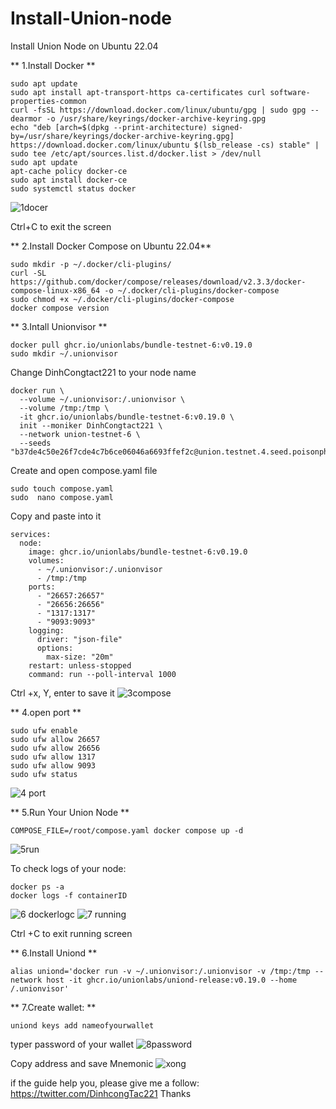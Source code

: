 # Install-Union-node
Install Union Node on Ubuntu 22.04

** 1.Install Docker
**
```
sudo apt update 
sudo apt install apt-transport-https ca-certificates curl software-properties-common
curl -fsSL https://download.docker.com/linux/ubuntu/gpg | sudo gpg --dearmor -o /usr/share/keyrings/docker-archive-keyring.gpg
echo "deb [arch=$(dpkg --print-architecture) signed-by=/usr/share/keyrings/docker-archive-keyring.gpg] https://download.docker.com/linux/ubuntu $(lsb_release -cs) stable" | sudo tee /etc/apt/sources.list.d/docker.list > /dev/null
sudo apt update
apt-cache policy docker-ce
sudo apt install docker-ce
sudo systemctl status docker
```
![1docer](https://github.com/DinhCongTac221/Install-Union-node/assets/27664184/4677ffc9-59f8-40ca-a1b9-f4c3d513d8a5)

Ctrl+C to exit the screen

** 2.Install Docker Compose on Ubuntu 22.04**

```
sudo mkdir -p ~/.docker/cli-plugins/
curl -SL https://github.com/docker/compose/releases/download/v2.3.3/docker-compose-linux-x86_64 -o ~/.docker/cli-plugins/docker-compose
sudo chmod +x ~/.docker/cli-plugins/docker-compose
docker compose version
```

** 3.Intall Unionvisor
**
```
docker pull ghcr.io/unionlabs/bundle-testnet-6:v0.19.0
sudo mkdir ~/.unionvisor
```
Change DinhCongtact221 to your node name
```
docker run \
  --volume ~/.unionvisor:/.unionvisor \
  --volume /tmp:/tmp \
  -it ghcr.io/unionlabs/bundle-testnet-6:v0.19.0 \
  init --moniker DinhCongtact221 \
  --network union-testnet-6 \
  --seeds "b37de4c50e26f7cde4c7b6ce06046a6693ffef2c@union.testnet.4.seed.poisonphang.com:26656"
  ```
  
  Create and open compose.yaml file
  ```
sudo touch compose.yaml
sudo  nano compose.yaml
```
Copy and paste into it
```
services:
  node:
    image: ghcr.io/unionlabs/bundle-testnet-6:v0.19.0
    volumes:
      - ~/.unionvisor:/.unionvisor
      - /tmp:/tmp
    ports:
      - "26657:26657"
      - "26656:26656"
      - "1317:1317"
      - "9093:9093"
    logging:
      driver: "json-file"
      options:
        max-size: "20m"
    restart: unless-stopped
    command: run --poll-interval 1000

```
Ctrl +x, Y, enter to save it
![3compose](https://github.com/DinhCongTac221/Install-Union-node/assets/27664184/63de2ff8-76e9-4d36-a54e-f97ed7dfd9af)



** 4.open port
**
```
sudo ufw enable
sudo ufw allow 26657
sudo ufw allow 26656
sudo ufw allow 1317
sudo ufw allow 9093
sudo ufw status
```

![4 port](https://github.com/DinhCongTac221/Install-Union-node/assets/27664184/d2efd1f5-cd84-45ff-86ba-b9e204ee2a52)

** 5.Run Your Union Node
**

```
COMPOSE_FILE=/root/compose.yaml docker compose up -d
```
![5run](https://github.com/DinhCongTac221/Install-Union-node/assets/27664184/1da0ba62-8581-45ab-a821-103b0482f54f)


To check logs of your node:
```
docker ps -a
docker logs -f containerID
```

![6 dockerlogc](https://github.com/DinhCongTac221/Install-Union-node/assets/27664184/59b9544a-25d4-4b49-b790-7874ba36fdbd)
![7 running](https://github.com/DinhCongTac221/Install-Union-node/assets/27664184/cc62a995-042b-4f90-9c3d-d23d776e0669)


Ctrl +C to exit running screen

** 6.Install Uniond
**
```
alias uniond='docker run -v ~/.unionvisor:/.unionvisor -v /tmp:/tmp --network host -it ghcr.io/unionlabs/uniond-release:v0.19.0 --home /.unionvisor'
```
** 7.Create wallet: 
**
```
uniond keys add nameofyourwallet
```
typer password of your wallet
![8password](https://github.com/DinhCongTac221/Install-Union-node/assets/27664184/a9e1bd06-4d4a-4ba7-b802-31a66aae4043)

Copy address and save Mnemonic
![xong](https://github.com/DinhCongTac221/Install-Union-node/assets/27664184/0525a7c7-0133-40aa-8471-95f719db313d)

if the guide help you, please give me a follow: https://twitter.com/DinhcongTac221
Thanks
